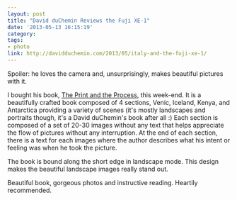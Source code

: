 ```yaml
---
layout: post
title: "David duChemin Reviews the Fuji XE-1"
date: '2013-05-13 16:15:19'
category: 
tags:
- photo
link: http://davidduchemin.com/2013/05/italy-and-the-fuji-xe-1/
---
```


Spoiler: he loves the camera and, unsurprisingly, makes beautiful pictures with it.

I bought his book, [The Print and the Process][book], this week-end. It is a beautifully crafted book composed of 4 sections, Venic, Iceland, Kenya, and Antarctica providing a variety of scenes (it's mostly landscapes and portraits though, it's a David duChemin's book after all :)
Each section is composed of a set of 20-30 images without any text that helps appreciate the flow of pictures without any interruption. At the end of each section, there is a text for each images where the author describes what his intent or feeling was when he took the picture.

The book is bound along the short edge in landscape mode. This design makes the beautiful landscape images really stand out.

Beautiful book, gorgeous photos and instructive reading. Heartily recommended.

[book]: http://www.amazon.com/The-Print-Process-Compelling-Photographs/dp/0321842766/
